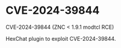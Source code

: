 # CVE-2024-39844
CVE-2024-39844 (ZNC &lt; 1.9.1 modtcl RCE)

HexChat plugin to exploit CVE-2024-39844.
